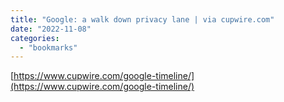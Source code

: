 ```yaml
---
title: "Google: a walk down privacy lane | via cupwire.com"
date: "2022-11-08"
categories: 
  - "bookmarks"
---
```


[https://www.cupwire.com/google-timeline/](https://www.cupwire.com/google-timeline/)
